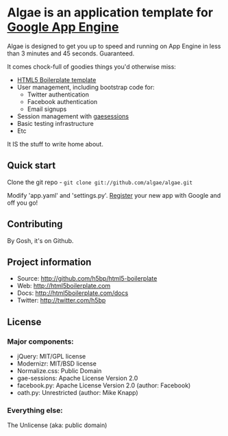 # Algae is an application template for [Google App Engine](http://https://developers.google.com/appengine/)

Algae is designed to get you up to speed and running on App Engine in less than 3 minutes and 45 seconds. Guaranteed. 

It comes chock-full of goodies things you'd otherwise miss:

* [HTML5 Boilerplate template](http://html5boilerplate.com)
* User management, including bootstrap code for:
    * Twitter authentication
    * Facebook authentication
    * Email signups
* Session management with [gaesessions](https://github.com/dound/gae-sessions)
* Basic testing infrastructure
* Etc

It IS the stuff to write home about.

## Quick start

Clone the git repo - `git clone git://github.com/algae/algae.git`

Modify 'app.yaml' and 'settings.py'. [Register](https://appengine.google.com/) your new app with Google and off you go!

## Contributing

By Gosh, it's on Github.

## Project information

* Source: http://github.com/h5bp/html5-boilerplate
* Web: http://html5boilerplate.com
* Docs: http://html5boilerplate.com/docs
* Twitter: http://twitter.com/h5bp

## License

### Major components:

* jQuery: MIT/GPL license
* Modernizr: MIT/BSD license
* Normalize.css: Public Domain
* gae-sessions: Apache License Version 2.0
* facebook.py: Apache License Version 2.0 (author: Facebook) 
* oath.py: Unrestricted (author: Mike Knapp)

### Everything else:

The Unlicense (aka: public domain)
